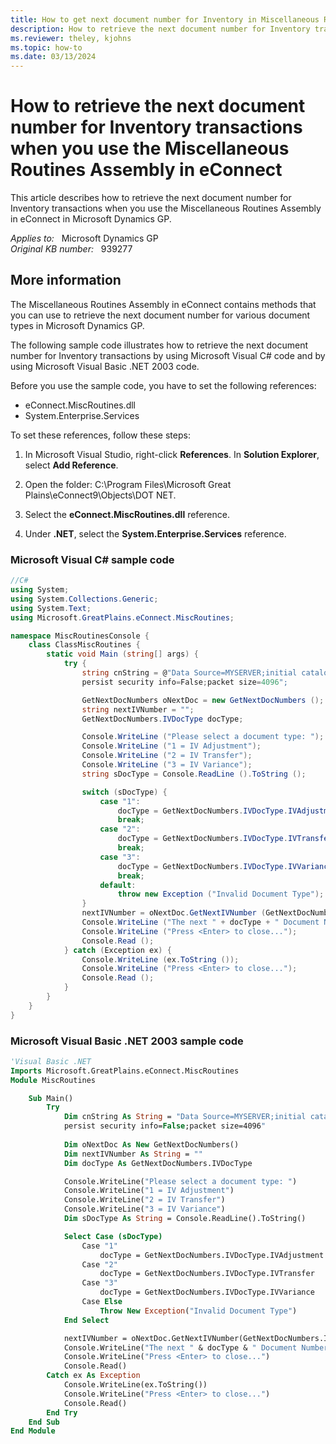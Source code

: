 ```yaml
---
title: How to get next document number for Inventory in Miscellaneous Routines Assembly
description: How to retrieve the next document number for Inventory transactions when you use the Miscellaneous Routines Assembly in eConnect.
ms.reviewer: theley, kjohns
ms.topic: how-to
ms.date: 03/13/2024
---
```

# How to retrieve the next document number for Inventory transactions when you use the Miscellaneous Routines Assembly in eConnect

This article describes how to retrieve the next document number for Inventory transactions when you use the Miscellaneous Routines Assembly in eConnect in Microsoft Dynamics GP.

_Applies to:_ &nbsp; Microsoft Dynamics GP  
_Original KB number:_ &nbsp; 939277

## More information

The Miscellaneous Routines Assembly in eConnect contains methods that you can use to retrieve the next document number for various document types in Microsoft Dynamics GP.

The following sample code illustrates how to retrieve the next document number for Inventory transactions by using Microsoft Visual C# code and by using Microsoft Visual Basic .NET 2003 code.

Before you use the sample code, you have to set the following references:

- eConnect.MiscRoutines.dll
- System.Enterprise.Services

To set these references, follow these steps:

1. In Microsoft Visual Studio, right-click **References**. In **Solution Explorer**, select **Add Reference**.

2. Open the folder: C:\Program Files\Microsoft Great Plains\eConnect9\Objects\DOT NET.
3. Select the **eConnect.MiscRoutines.dll** reference.
4. Under **.NET**, select the **System.Enterprise.Services** reference.

### Microsoft Visual C# sample code

```cs
//C#
using System;
using System.Collections.Generic;
using System.Text;
using Microsoft.GreatPlains.eConnect.MiscRoutines;

namespace MiscRoutinesConsole {
    class ClassMiscRoutines {
        static void Main (string[] args) {
            try {
                string cnString = @"Data Source=MYSERVER;initial catalog=TWO;integrated security=SSPI;
                persist security info=False;packet size=4096";

                GetNextDocNumbers oNextDoc = new GetNextDocNumbers ();
                string nextIVNumber = "";
                GetNextDocNumbers.IVDocType docType;

                Console.WriteLine ("Please select a document type: ");
                Console.WriteLine ("1 = IV Adjustment");
                Console.WriteLine ("2 = IV Transfer");
                Console.WriteLine ("3 = IV Variance");
                string sDocType = Console.ReadLine ().ToString ();

                switch (sDocType) {
                    case "1":
                        docType = GetNextDocNumbers.IVDocType.IVAdjustment;
                        break;
                    case "2":
                        docType = GetNextDocNumbers.IVDocType.IVTransfer;
                        break;
                    case "3":
                        docType = GetNextDocNumbers.IVDocType.IVVariance;
                        break;
                    default:
                        throw new Exception ("Invalid Document Type");
                }
                nextIVNumber = oNextDoc.GetNextIVNumber (GetNextDocNumbers.IncrementDecrement.Increment, docType, cnString);
                Console.WriteLine ("The next " + docType + " Document Number is " + nextIVNumber);
                Console.WriteLine ("Press <Enter> to close...");
                Console.Read ();
            } catch (Exception ex) {
                Console.WriteLine (ex.ToString ());
                Console.WriteLine ("Press <Enter> to close...");
                Console.Read ();
            }
        }
    }
}
```

### Microsoft Visual Basic .NET 2003 sample code

```vb
'Visual Basic .NET
Imports Microsoft.GreatPlains.eConnect.MiscRoutines
Module MiscRoutines

    Sub Main()
        Try
            Dim cnString As String = "Data Source=MYSERVER;initial catalog=TWO;integrated security=SSPI;
            persist security info=False;packet size=4096"
            
            Dim oNextDoc As New GetNextDocNumbers()
            Dim nextIVNumber As String = ""
            Dim docType As GetNextDocNumbers.IVDocType

            Console.WriteLine("Please select a document type: ")
            Console.WriteLine("1 = IV Adjustment")
            Console.WriteLine("2 = IV Transfer")
            Console.WriteLine("3 = IV Variance")
            Dim sDocType As String = Console.ReadLine().ToString()

            Select Case (sDocType)
                Case "1"
                    docType = GetNextDocNumbers.IVDocType.IVAdjustment
                Case "2"
                    docType = GetNextDocNumbers.IVDocType.IVTransfer
                Case "3"
                    docType = GetNextDocNumbers.IVDocType.IVVariance
                Case Else
                    Throw New Exception("Invalid Document Type")
            End Select

            nextIVNumber = oNextDoc.GetNextIVNumber(GetNextDocNumbers.IncrementDecrement.Increment, docType, cnString)
            Console.WriteLine("The next " & docType & " Document Number is " & nextIVNumber)
            Console.WriteLine("Press <Enter> to close...")
            Console.Read()
        Catch ex As Exception
            Console.WriteLine(ex.ToString())
            Console.WriteLine("Press <Enter> to close...")
            Console.Read()
        End Try
    End Sub
End Module
```
